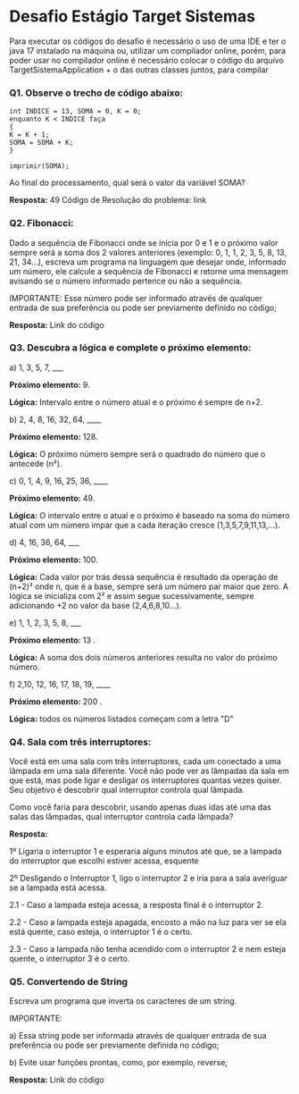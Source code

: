 # Desafio Estágio Target Sistemas

Para executar os códigos do desafio é necessário o uso de uma IDE e ter o java 17 instalado na máquina ou,
utilizar um compilador online, porém, para poder usar no compilador online é necessário colocar 
o código do arquivo TargetSistemaApplication + o das outras classes juntos, para compilar

### Q1. Observe o trecho de código abaixo:

    int INDICE = 13, SOMA = 0, K = 0;
    enquanto K < INDICE faça
    {
    K = K + 1;
    SOMA = SOMA + K;
    }
    
    imprimir(SOMA);

 Ao final do processamento, qual será o valor da variável SOMA?

<b>Resposta:</b> 49   Código de Resolução do problema: link

### Q2. Fibonacci:

Dado a sequência de Fibonacci onde se inicia por 0 e 1 e o
próximo valor sempre será a soma dos 2 valores anteriores
(exemplo: 0, 1, 1, 2, 3, 5, 8, 13, 21, 34...),
escreva um programa na linguagem que desejar onde, informado um número,
ele calcule a sequência de Fibonacci e retorne uma mensagem avisando se
o número informado pertence ou não a sequência.

IMPORTANTE: Esse número pode ser informado através de qualquer entrada de sua preferência ou
 pode ser previamente definido no código;

<b>Resposta:</b> Link do código

     
### Q3. Descubra a lógica e complete o próximo elemento:

a) 1, 3, 5, 7, ___

<b>Próximo elemento:</b> 9.

<b>Lógica:</b> Intervalo entre o número atual e o próximo é sempre de n+2.

b) 2, 4, 8, 16, 32, 64, ____

<b>Próximo elemento:</b> 128.

<b>Lógica:</b> O próximo número sempre será o quadrado do número que o antecede (n²).

c) 0, 1, 4, 9, 16, 25, 36, ____

<b>Próximo elemento:</b> 49.

<b>Lógica:</b> O intervalo entre o atual e o próximo é baseado na soma do número atual com um número impar que a cada iteração cresce (1,3,5,7,9,11,13,...).

d) 4, 16, 36, 64, ___

<b>Próximo elemento:</b> 100.

<b>Lógica:</b> Cada valor por trás dessa sequência é resultado da operação de (n+2)² onde n, que é a base, sempre será um número par maior que zero. A lógica se inicializa com 2² e assim segue sucessivamente, sempre adicionando +2 no valor da base (2,4,6,8,10...). 

e) 1, 1, 2, 3, 5, 8, ___

<b>Próximo elemento:</b> 13 .

<b>Lógica:</b> A soma dos dois números anteriores resulta no valor do próximo número.

f) 2,10, 12, 16, 17, 18, 19, ____

<b>Próximo elemento:</b> 200 .

<b>Lógica:</b> todos os números listados começam com a letra "D"


### Q4. Sala com três interruptores:

Você está em uma sala com três interruptores, cada um conectado a uma lâmpada em uma sala diferente. 
Você não pode ver as lâmpadas da sala em que está, mas pode ligar e desligar os interruptores quantas vezes quiser. 
Seu objetivo é descobrir qual interruptor controla qual lâmpada.

Como você faria para descobrir, usando apenas duas idas até uma das salas das lâmpadas, 
qual interruptor controla cada lâmpada?

<b>Resposta:</b>

1º Ligaria o interruptor 1 e esperaria alguns minutos até que, se a lampada do interruptor que escolhi estiver acessa, esquente

2º Desligando o Interruptor 1, ligo o interruptor 2 e iria para a sala averiguar se a lampada está acessa.

2.1 - Caso a lampada esteja acessa, a resposta final é o interruptor 2.

2.2 - Caso a lampada esteja apagada, encosto a mão na luz para ver se ela está quente, caso esteja, o interruptor 1 é o certo.

2.3 - Caso a lampada não tenha acendido com o interruptor 2 e nem esteja quente, o interruptor 3 é o certo.


### Q5. Convertendo de String

Escreva um programa que inverta os caracteres de um string.


IMPORTANTE:

a) Essa string pode ser informada através de qualquer entrada de sua preferência ou pode ser previamente definida no código;

b) Evite usar funções prontas, como, por exemplo, reverse;

<b>Resposta:</b> Link do código

